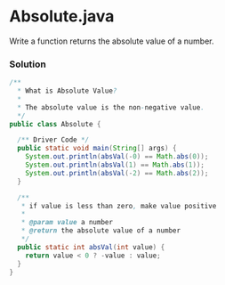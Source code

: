 # Absolute.java

Write a function returns the absolute value of a number.

### Solution

```java
/**
  * What is Absolute Value?
  *
  * The absolute value is the non-negative value.
  */
public class Absolute {

  /** Driver Code */
  public static void main(String[] args) {
    System.out.println(absVal(-0) == Math.abs(0));
    System.out.println(absVal(1) == Math.abs(1));
    System.out.println(absVal(-2) == Math.abs(2));
  }

  /**
   * if value is less than zero, make value positive
   *
   * @param value a number
   * @return the absolute value of a number
   */
  public static int absVal(int value) {
    return value < 0 ? -value : value;
  }
}
```
